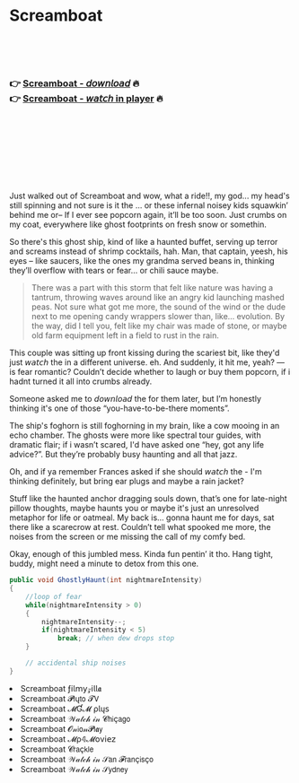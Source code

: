 <h1>Screamboat</h1>

<br><br><br>

<h3>👉 <a href="https://Joshs-progerardram1979.github.io/zdhvegfmfa/">Screamboat - 𝘥𝘰𝘸𝘯𝘭𝘰𝘢𝘥</a> 🔥<br>
👉 <a href="https://Joshs-progerardram1979.github.io/zdhvegfmfa/">Screamboat - 𝘸𝘢𝘵𝘤𝘩 in player</a> 🔥
</h3>



<br><br><br><br><br><br><br>


Just walked out of Screamboat and wow, what a ride!!, my god... my head's still spinning and not sure is it the  … or these infernal noisey kids squawkin’ behind me or– If I ever see popcorn again, it’ll be too soon. Just crumbs on my coat, everywhere like ghost footprints on fresh snow or somethin.

So there's this ghost ship, kind of like a haunted buffet, serving up terror and screams instead of shrimp cocktails, hah. Man, that captain, yeesh, his eyes – like saucers, like the ones my grandma served beans in, thinking they’ll overflow with tears or fear… or chili sauce maybe. 

> There was a part with this storm that felt like nature was having a tantrum, throwing waves around like an angry kid launching mashed peas. Not sure what got me more, the sound of the wind or the dude next to me opening candy wrappers slower than, like… evolution. By the way, did I tell you, felt like my chair was made of stone, or maybe old farm equipment left in a field to rust in the rain.

This couple was sitting up front kissing during the scariest bit, like they'd just 𝘸𝘢𝘵𝘤𝘩 the   in a different universe. eh. And suddenly, it hit me, yeah? — is fear romantic? Couldn’t decide whether to laugh or buy them popcorn, if i hadnt turned it all into crumbs already.

Someone asked me to 𝘥𝘰𝘸𝘯𝘭𝘰𝘢𝘥 the   for them later, but I’m honestly thinking it's one of those “you-have-to-be-there moments”.

The ship's foghorn is still foghorning in my brain, like a cow mooing in an echo chamber. The ghosts were more like spectral tour guides, with dramatic flair; if i wasn’t scared, I'd have asked one “hey, got any life advice?”. But they’re probably busy haunting and all that jazz. 

Oh, and if ya remember Frances asked if she should 𝘸𝘢𝘵𝘤𝘩 the   - I'm thinking definitely, but bring ear plugs and maybe a rain jacket?

Stuff like the haunted anchor dragging souls down, that’s one for late-night pillow thoughts, maybe haunts you or maybe it's just an unresolved metaphor for life or oatmeal. My back is… gonna haunt me for days, sat there like a scarecrow at rest. Couldn’t tell what spooked me more, the noises from the screen or me missing the call of my comfy bed. 

Okay, enough of this jumbled mess. Kinda fun pentin’ it tho. Hang tight, buddy, might need a minute to detox from this one. 

```csharp
public void GhostlyHaunt(int nightmareIntensity)
{
    //loop of fear
    while(nightmareIntensity > 0)
    {
        nightmareIntensity--;
        if(nightmareIntensity < 5)
            break; // when dew drops stop
    }

    // accidental ship noises
}
```

<li>Screamboat ƒ𝗂𝗅𝗆𝗒𝓏𝗂𝗅𝗅𝖆</li>
<li>Screamboat 𝓟𝗅ų𝗍𝗈 𝓣𝖵</li>
<li>Screamboat 𝓜Ɠ𝓜 ρ𝗅ų𝗌</li>
<li>Screamboat 𝒲𝒶𝓉𝒸𝒽 𝒾𝓃 𝓒𝗁𝗂ç𝖺𝗀𝗈</li>
<li>Screamboat 𝓞𝓃𝗂𝗈𝓃𝓟𝗅𝖆𝗒</li>
<li>Screamboat 𝓜ρ𝟜𝓜𝗈ν𝗂𝖾𝗓</li>
<li>Screamboat 𝓒𝗋𝖺ç𝗄𝗅𝖾</li>
<li>Screamboat 𝒲𝒶𝓉𝒸𝒽 𝒾𝓃 𝒮𝖺𝗇 𝓕𝗋𝖺𝗇ç𝗂𝗌ç𝗈</li>
<li>Screamboat 𝒲𝒶𝓉𝒸𝒽 𝒾𝓃 𝒮𝗒𝖽𝗇𝖾𝗒</li>
